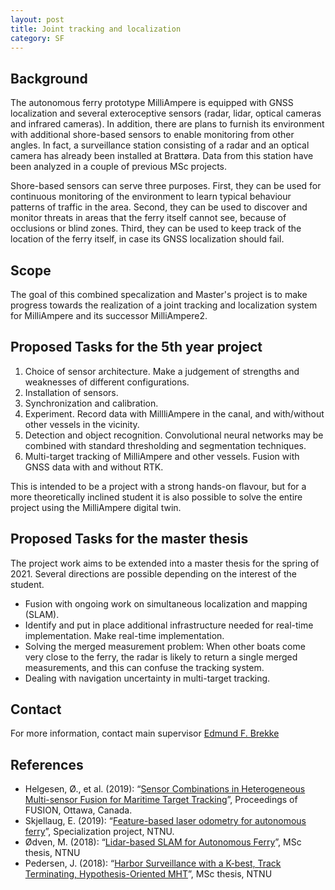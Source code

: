 ```yaml
---
layout: post
title: Joint tracking and localization
category: SF
---
```

## Background
The autonomous ferry prototype MilliAmpere is equipped with GNSS localization and several exteroceptive sensors (radar, lidar, optical cameras and infrared cameras). In addition, there are plans to furnish its environment with additional shore-based sensors to enable monitoring from other angles. In fact, a surveillance station consisting of a radar and an optical camera has already been installed at Brattøra. Data from this station have been analyzed in a couple of previous MSc projects. 

Shore-based sensors can serve three purposes. First, they can be used for continuous monitoring of the environment to learn typical behaviour patterns of traffic in the area. Second, they can be used to discover and monitor threats in areas that the ferry itself cannot see, because of occlusions or blind zones. Third, they can be used to keep track of the location of the ferry itself, in case its GNSS localization should fail. 



## Scope
The goal of this combined specalization and Master's project is to make progress towards the realization of a joint tracking and localization system for MilliAmpere and its successor MilliAmpere2.


## Proposed Tasks for the 5th year project

1. Choice of sensor architecture. Make a judgement of strengths and weaknesses of different configurations.
2. Installation of sensors. 
3. Synchronization and calibration. 
4. Experiment. Record data with MillliAmpere in the canal, and with/without other vessels in the vicinity. 
5. Detection and object recognition. Convolutional neural networks may be combined with standard thresholding and segmentation techniques. 
6. Multi-target tracking of MilliAmpere and other vessels. Fusion with GNSS data with and without RTK.

This is intended to be a project with a strong hands-on flavour, but for a more theoretically inclined student it is also possible to solve the entire project using the MilliAmpere digital twin. 

## Proposed Tasks for the master thesis

The project work aims to be extended into a master thesis for the spring of 2021. Several directions are possible depending on the interest of the student. 

*  Fusion with ongoing work on simultaneous localization and mapping (SLAM). 
* Identify and put in place additional infrastructure needed for real-time implementation. Make real-time implementation. 
* Solving the merged measurement problem: When other boats come very close to the ferry, the radar is likely to return a single merged measurements, and this can confuse the tracking system. 
* Dealing with navigation uncertainty in multi-target tracking. 

## Contact
For more information, contact main supervisor [Edmund F. Brekke](http://www.ntnu.no/ansatte/edmundfo)

## References

* Helgesen, Ø., et al. (2019): “[Sensor Combinations in Heterogeneous Multi-sensor Fusion for Maritime Target Tracking](https://ieeexplore.ieee.org/document/9011297)”, Proceedings of FUSION, Ottawa, Canada.
* Skjellaug, E. (2019): “[Feature-based laser odometry for autonomous ferry](http://folk.ntnu.no/edmundfo/msc2019-2020/Skjellaug-laser-odo.pdf)”, Specialization project, NTNU. 
* Ødven, M. (2018): “[Lidar-based SLAM for Autonomous Ferry](http://folk.ntnu.no/edmundfo/msc2019-2020/MasterFinalReducedMarius.pdf)”, MSc thesis, NTNU
* Pedersen, J. (2018): “[Harbor Surveillance with a K-best, Track Terminating, Hypothesis-Oriented MHT](http://folk.ntnu.no/edmundfo/msc2019-2020/masteroppgaveJesperPedersenReduced.pdf)”, MSc thesis, NTNU
